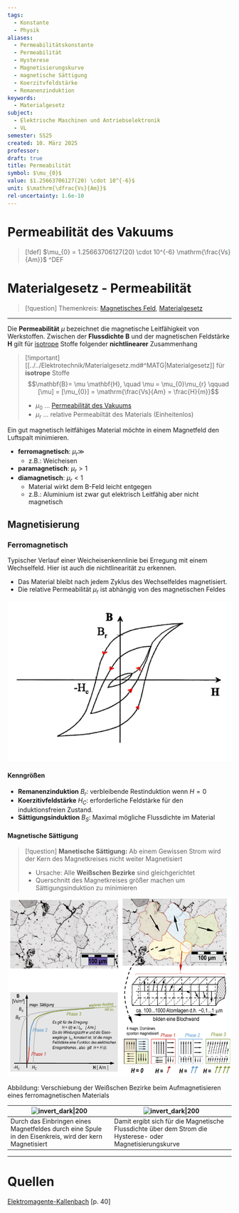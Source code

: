```yaml
---
tags:
  - Konstante
  - Physik
aliases:
  - Permeabilitätskonstante
  - Permeabilität
  - Hysterese
  - Magnetisierungskurve
  - magnetische Sättigung
  - Koerzitvfeldstärke
  - Remanenzinduktion
keywords:
  - Materialgesetz
subject:
  - Elektrische Maschinen und Antriebselektronik
  - VL
semester: SS25
created: 10. März 2025
professor: 
draft: true
title: Permeabilität
symbol: $\mu_{0}$
value: $1.25663706127(20) \cdot 10^{-6}$
unit: $\mathrm{\dfrac{Vs}{Am}}$
rel-uncertainty: 1.6e-10
---
```


# Permeabilität des Vakuums

> [!def] $\mu_{0} = 1.25663706127(20) \cdot 10^{-6} \mathrm{\frac{Vs}{Am}}$ ^DEF

# Materialgesetz - Permeabilität

> [!question] Themenkreis: [Magnetisches Feld](Magnetisches%20Feld.md), [Materialgesetz](../../Elektrotechnik/Materialgesetz.md)

---

Die **Permeabilität** $\mu$ bezeichnet die magnetische Leitfähigkeit von Werkstoffen. Zwischen der **Flussdichte** $\mathbf{B}$ und der magnetischen Feldstärke $\mathbf{H}$ gilt für [isotrope](../../Index/Isotrop.md) Stoffe folgender **nichtlinearer** Zusammenhang

> [!important] [[../../Elektrotechnik/Materialgesetz.md#^MATG|Materialgesetz]] für **isotrope** Stoffe
> $$\mathbf{B}= \mu \mathbf{H}, \quad \mu = \mu_{0}\mu_{r} \qquad [\mu] = [\mu_{0}] = \mathrm{\frac{Vs}{Am} = \frac{H}{m}}$$
> 
> - $\mu_{0}$ ... [Permeabilität des Vakuums](#^DEF)
> - $\mu_{r}$ ... relative Permeabiltät des Materials (Einheitenlos)

Ein gut magnetisch leitfähiges Material möchte in einem Magnetfeld den Luftspalt minimieren.

- **ferromagnetisch**: $\mu_{r} \gg$ 
	- z.B.: Weicheisen
- **paramagnetisch**: $\mu_{r}>1$
- **diamagnetisch**: $\mu_{r} < 1$ 
	- Material wirkt dem B-Feld leicht entgegen
	- z.B.: Aluminium ist zwar gut elektrisch Leitfähig aber nicht magnetisch

## Magnetisierung

### Ferromagnetisch

Typischer Verlauf einer Weicheisenkennlinie bei Erregung mit einem Wechselfeld. Hier ist auch die nichtlinearität zu erkennen. 

- Das Material bleibt nach jedem Zyklus des Wechselfeldes magnetisiert.
- Die relative Permeabilität $\mu_{r}$ ist abhängig von des magnetischen Feldes

![invert_dark|500](assets/hysterese.png)

#### Kenngrößen

- **Remanenzinduktion** $B_{r}$: verbleibende Restinduktion wenn $H = 0$
- **Koerzitivfeldstärke** $H_{C}$: erforderliche Feldstärke für den induktionsfreien Zustand.
- **Sättigungsinduktion** $B_{S}$: Maximal mögliche Flussdichte im Material

#### Magnetische Sättigung

> [!question] **Manetische Sättigung:** Ab einem Gewissen Strom wird der Kern des Magnetkreises nicht weiter Magnetisiert
> - Ursache: Alle **Weißschen Bezirke** sind gleichgerichtet
> - Querschnitt des Magnetkreises größer machen um Sättigungsinduktion zu minimieren

![invert_dark|600](assets/Pasted%20image%2020250509010643.png)

Abbildung: Verschiebung der Weißschen Bezirke beim Aufmagnetisieren eines ferromagnetischen Materials

| ![invert_dark\|200](assets/Mkreis.png)                                                                 | ![invert_dark\|200](assets/Mkurve.png)                                                                    |
| ------------------------------------------------------------------------------------------------------ | --------------------------------------------------------------------------------------------------------- |
| Durch das Einbringen eines Magnetfeldes durch eine Spule in den Eisenkreis, wird der kern Magnetisiert | Damit ergibt sich für die Magnetische Flussdichte über dem Strom die Hysterese- oder Magnetisierungskurve |

---

# Quellen

[Elektromagente-Kallenbach](../../xEDU/xLiteratur/Antriebstechnik/Elektromagente-Kallenbach.pdf) [p. 40]